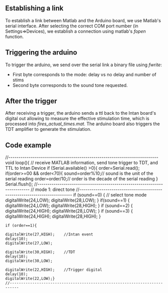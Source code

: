 ## Establishing a link
To establish a link between Matlab and the Arduino board, we use Matlab's serial interface. After selecting the correct COM port number (in Settings=>Devices), we establish a connection using matlab's _fopen_ function.

## Triggering the arduino
To trigger the arduino, we send over the serial link a binary file using _fwrite_:
* First byte corresponds to the mode: delay vs no delay and number of stims
* Second byte corresponds to the sound tone requested.

## After the trigger
After receiving a trigger, the arduino sends a ttl back to the Intan board's digital out allowing to measure the effective stimulation time, which is processed into _fires_actual_times.mat_. The arduino board also triggers the TDT amplifier to generate the stimulation. 

## Code example
  //--------------------------------------------------------------------------
  void loop(){
  // receive MATLAB information, send tone trigger to TDT, and TTL to Intan Device
  if (Serial.available() >0){
    order=Serial.read();
    if(order>=00 && order<70){
      sound=order%10;// sound is the unit of the serial reading
      order=order/10;// order is the decade of the serial reading
    }
    Serial.flush(); 
    //--------------------------------------------------------------------------
    // mode 1: direct tone
    //--------------------------------------------------------------------------
    if (sound==0) { // select tone mode
      digitalWrite(24,LOW);
      digitalWrite(28,LOW);
      }
    if(sound==1) {
      digitalWrite(24,LOW);
      digitalWrite(28,HIGH);
    }
    if (sound==2) {
      digitalWrite(24,HIGH);
      digitalWrite(28,LOW);
    }
     if (sound==3) {
      digitalWrite(24,HIGH);
      digitalWrite(28,HIGH);
    }
    
    if (order==1){
    
    digitalWrite(27,HIGH);    //Intan event      
    delay(10);
    digitalWrite(27,LOW);
        
    digitalWrite(30,HIGH);    //TDT
    delay(10);
    digitalWrite(30,LOW);
    
    digitalWrite(22,HIGH);    //Trigger digital
    delay(10);
    digitalWrite(22,LOW);}    
    //--------------------------------------------------------------------------




